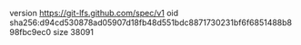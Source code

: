 version https://git-lfs.github.com/spec/v1
oid sha256:d94cd530878ad05907d18fb48d551bdc8871730231bf6f6851488b898fbc9ec0
size 38091
